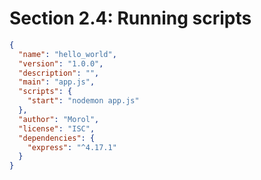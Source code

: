 # Section 2.4: Running scripts

```json
{
  "name": "hello_world",
  "version": "1.0.0",
  "description": "",
  "main": "app.js",
  "scripts": {
    "start": "nodemon app.js"
  },
  "author": "Morol",
  "license": "ISC",
  "dependencies": {
    "express": "^4.17.1"
  }
}
```